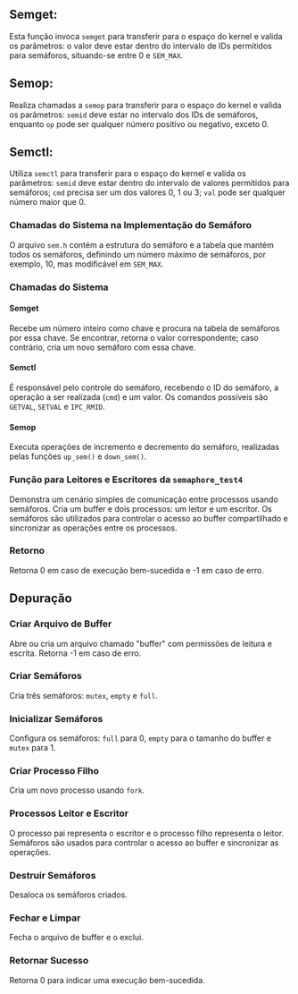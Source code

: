 ## Semget:

Esta função invoca `semget` para transferir para o espaço do kernel e valida os parâmetros: o valor deve estar dentro do intervalo de IDs permitidos para semáforos, situando-se entre 0 e `SEM_MAX`.

## Semop:

Realiza chamadas a `semop` para transferir para o espaço do kernel e valida os parâmetros: `semid` deve estar no intervalo dos IDs de semáforos, enquanto `op` pode ser qualquer número positivo ou negativo, exceto 0.

## Semctl:

Utiliza `semctl` para transferir para o espaço do kernel e valida os parâmetros: `semid` deve estar dentro do intervalo de valores permitidos para semáforos; `cmd` precisa ser um dos valores 0, 1 ou 3; `val` pode ser qualquer número maior que 0.

### Chamadas do Sistema na Implementação do Semáforo

O arquivo `sem.h` contém a estrutura do semáforo e a tabela que mantém todos os semáforos, definindo um número máximo de semáforos, por exemplo, 10, mas modificável em `SEM_MAX`.

### Chamadas do Sistema

#### Semget

Recebe um número inteiro como chave e procura na tabela de semáforos por essa chave. Se encontrar, retorna o valor correspondente; caso contrário, cria um novo semáforo com essa chave.

#### Semctl

É responsável pelo controle do semáforo, recebendo o ID do semáforo, a operação a ser realizada (`cmd`) e um valor. Os comandos possíveis são `GETVAL`, `SETVAL` e `IPC_RMID`.

#### Semop

Executa operações de incremento e decremento do semáforo, realizadas pelas funções `up_sem()` e `down_sem()`.

### Função para Leitores e Escritores da `semaphore_test4`

Demonstra um cenário simples de comunicação entre processos usando semáforos. Cria um buffer e dois processos: um leitor e um escritor. Os semáforos são utilizados para controlar o acesso ao buffer compartilhado e sincronizar as operações entre os processos.

### Retorno

Retorna 0 em caso de execução bem-sucedida e -1 em caso de erro.

## Depuração

### Criar Arquivo de Buffer

Abre ou cria um arquivo chamado "buffer" com permissões de leitura e escrita. Retorna -1 em caso de erro.

### Criar Semáforos

Cria três semáforos: `mutex`, `empty` e `full`.

### Inicializar Semáforos

Configura os semáforos: `full` para 0, `empty` para o tamanho do buffer e `mutex` para 1.

### Criar Processo Filho

Cria um novo processo usando `fork`.

### Processos Leitor e Escritor

O processo pai representa o escritor e o processo filho representa o leitor. Semáforos são usados para controlar o acesso ao buffer e sincronizar as operações.

### Destruir Semáforos

Desaloca os semáforos criados.

### Fechar e Limpar

Fecha o arquivo de buffer e o exclui.

### Retornar Sucesso

Retorna 0 para indicar uma execução bem-sucedida.